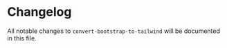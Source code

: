 # Changelog

All notable changes to `convert-bootstrap-to-tailwind` will be documented in this file.
